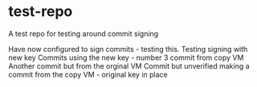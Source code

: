 # test-repo
A test repo for testing around commit signing

Have now configured to sign commits - testing this.
Testing signing with new key
Commits using the new key - number 3
commit from copy VM
Another commit but from the orginal VM
Commit but unverified
making a commit from the copy VM - original key in place
